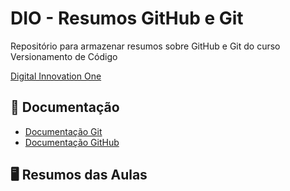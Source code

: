 # DIO - Resumos GitHub e Git

Repositório para armazenar resumos sobre GitHub e Git do curso Versionamento de Código 

[Digital Innovation One](www.dio.me)

## 📕 Documentação 
- [Documentação Git](https://git.scm.com/doc)
- [Documentação GitHub](https://docs.github.com/)

## 🖥 Resumos das Aulas